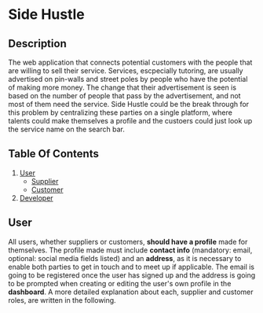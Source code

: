 # Side Hustle

## Description
The web application that connects potential customers with the people that are willing to sell their service.
Services, escpecially tutoring, are usually advertised on pin-walls and street poles by people who have the potential of making more money.
The change that their advertisement is seen is based on the number of people that pass by the advertisement, and not most of them need the service.
Side Hustle could be the break through for this problem by centralizing these parties on a single platform, where talents could make themselves a profile and the custoers could just look up the service name on the search bar.

## Table Of Contents
1. [User](#User)
    - [Supplier](#Supplier)
    - [Customer](#Customer)
2. [Developer](#Developer)

## User
All users, whether suppliers or customers, **should have a profile** made for themselves. The profile made must include **contact info** (mandatory: email, optional: social media fields listed) and an **address**, as it is necessary to enable both parties to get in touch and to meet up if applicable. The email is going to be registered once the user has signed up and the address is going to be prompted when creating or editing the user's own profile in the **dashboard**. A more detailed explanation about each, supplier and customer roles, are written in the following.